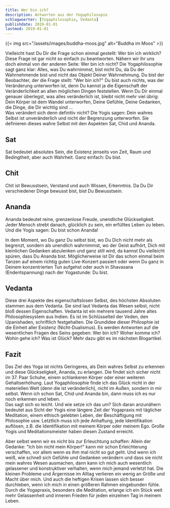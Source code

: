 ```yaml
---
title: Wer bin ich?
description: Antworten aus der Yogaphilosopie
schlagwoerter: [Yogaphilosophie, Vedanta]
publishdate: 2019-01-01
lastmod: 2019-01-01
---
```


{{< img src="/assets/images/buddha-moos.jpg" alt="Buddha im Moos" >}}

Vielleicht hast Du Dir die Frage schon einmal gestellt: Wer bin ich wirklich? <br/>
Diese Frage ist gar nicht so einfach zu beantworten. Nähern wir ihr uns doch einmal von der anderen Seite: Wer bin ich nicht? Die Yogaphilosophie sagt ganz klar: Alles, was Du wahrnimmst, bist nicht Du, da Du der Wahrnehmende bist und nicht das Objekt Deiner Wahrnehmung. Du bist der Beobachter, der die Frage stellt: "Wer bin ich?" Du bist auch nichts, was der Veränderung unterworfen ist, denn Du kannst ja die Eigenschaft der Veränderlichkeit an allen möglichen Dingen feststellen. Wenn Du Dir einmal genauer überlegst, was alles veränderlich ist, bleibt nicht mehr viel übrig: Dein Körper ist dem Wandel unterworfen, Deine Gefühle, Deine Gedanken, die Dinge, die Dir wichtig sind ... <br/>
Was verändert sich denn definitiv nicht? Die Yogis sagen: Dein wahres Selbst ist unveränderlich und nicht der Begrenzung unterworfen. Sie definieren dieses wahre Selbst mit den Aspekten Sat, Chid und Ananda.


## Sat

Sat bedeutet absolutes Sein, die Existenz jenseits von Zeit, Raum und Bedingtheit, aber auch Wahrheit. Ganz einfach: Du bist.


## Chit

Chit ist Bewusstsein, Verstand und auch Wissen, Erkenntnis. Da Du Dir verschiedener Dinge bewusst bist, bist Du Bewusstsein.


## Ananda

Ananda bedeutet reine, grenzenlose Freude, unendliche Glückseligkeit. Jeder Mensch strebt danach, glücklich zu sein, ein erfülltes Leben zu leben. Und die Yogis sagen: Du bist schon Ananda!

In dem Moment, wo Du ganz Du selbst bist, wo Du Dich nicht mehr als begrenzt, sondern als unendlich wahrnimmst, wo der Geist aufhört, Dich mit kleinlichen Gedanken abzulenken und ganz still wird, da kannst Du vielleicht spüren, dass Du Ananda bist. Möglicherweise ist Dir das schon einmal beim Tanzen auf einem richtig guten Live-Konzert passiert oder wenn Du ganz in Deinem konzentrierten Tun aufgehst oder auch in Shavasana (Endentspannung) nach der Yogastunde: Du bist.


## Vedanta

Diese drei Aspekte des eigenschaftslosen Selbst, des höchsten Absoluten stammen aus dem Vedanta. Sie sind laut Vedanta das Wesen selbst, nicht bloß dessen Eigenschaften. Vedanta ist ein mehrere tausend Jahre altes Philosophiesystem aus Indien. Es ist im Schlüsselteil der Veden, den Upanishaden, schriftlich festgehalten. Die Grundidee dieser Philosphie ist die Einheit aller Existenz (Nicht-Dualismus). Es werden Antworten auf die wesentlichen Fragen des Seins gegeben: Wer bin ich? Woher komme ich? Wohin gehe ich? Was ist Glück? Mehr dazu gibt es im nächsten Blogartikel.


## Fazit

Das Ziel des Yoga ist nichts Geringeres, als Dein wahres Selbst zu erkennen und diese Glückseligkeit, Ananda, zu erlangen. Die findet sich sicher nicht im 37. Paar Schuhe, einem schlankeren Körper oder einer weiteren Gehaltserhöhung. Laut Yogaphilosophie finde ich das Glück nicht in der materiellen Welt (denn die ist veränderlich), nicht im Außen, sondern in mir selbst. Wenn ich schon Sat, Chid und Ananda bin, dann muss ich es nur noch erkennen und leben. <br/>
Das sagt sich so leicht. Und wie setze ich das um? Sich daran anzunähern bedeutet aus Sicht der Yogis eine längere Zeit der Yogapraxis mit täglicher Meditation, einem ethisch gelebten Leben, der Beschäftigung mit Philosophie usw. Letztlich muss ich jede Anhaftung, jede Identifikation auflösen, z.B. die Identifikation mit meinem Körper oder meinem Ego. Große Yogis und Meditationsmeister haben diesen Zustand erreicht. 

Aber selbst wenn wir es nicht bis zur Erleuchtung schaffen: Allein der Gedanke: "Ich bin nicht mein Körper!" kann mir schon Erleichterung verschaffen, vor allem wenn es ihm mal nicht so gut geht. Und wenn ich weiß, wie schnell sich Gefühle und Gedanken verändern und dass sie nicht mein wahres Wesen ausmachen, dann kann ich mich auch wesentlich gelassener und konstruktiver verhalten, wenn mich jemand verletzt hat. Die kleinen Probleme und Ärgernisse im Alltag verlieren ein wenig an Größe und Macht über mich. Und auch die heftigen Krisen lassen sich besser durchleben, wenn ich mich in einen größeren Rahmen eingebunden fühle. <br/>
Durch die Yogapraxis, besonders die Meditation, erlange ich ein Stück weit mehr Gelassenheit und inneren Frieden für jeden einzelnen Tag in meinem Leben.
